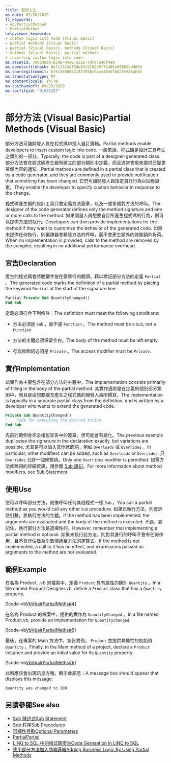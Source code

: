 ```yaml
---
title: 部分方法
ms.date: 07/20/2015
f1_keywords:
- vb.PartialMethod
- PartialMethod
helpviewer_keywords:
- custom logic into code [Visual Basic]
- partial methods [Visual Basic]
- partial [Visual Basic], methods [Visual Basic]
- methods [Visual Basic], partial methods
- inserting custom logic into code
ms.assetid: 74b3368b-b348-44a0-a326-7d7dc646f4e9
ms.openlocfilehash: 0e7c1315df50e83c919270f76405e80862bdd03b
ms.sourcegitcommit: bf5c5850654187705bc94cc40ebfb62fe346ab02
ms.translationtype: MT
ms.contentlocale: zh-TW
ms.lasthandoff: 09/23/2020
ms.locfileid: "91071257"
---
```

# <a name="partial-methods-visual-basic"></a><span data-ttu-id="7c4da-102">部分方法 (Visual Basic)</span><span class="sxs-lookup"><span data-stu-id="7c4da-102">Partial Methods (Visual Basic)</span></span>

<span data-ttu-id="7c4da-103">部分方法可讓開發人員在程式碼中插入自訂邏輯。</span><span class="sxs-lookup"><span data-stu-id="7c4da-103">Partial methods enable developers to insert custom logic into code.</span></span> <span data-ttu-id="7c4da-104">一般來說，程式碼是設計工具產生之類別的一部分。</span><span class="sxs-lookup"><span data-stu-id="7c4da-104">Typically, the code is part of a designer-generated class.</span></span> <span data-ttu-id="7c4da-105">部分方法會在程式碼產生器所建立的部分類別中定義，而且通常會用來提供已變更某個內容的通知。</span><span class="sxs-lookup"><span data-stu-id="7c4da-105">Partial methods are defined in a partial class that is created by a code generator, and they are commonly used to provide notification that something has been changed.</span></span> <span data-ttu-id="7c4da-106">它們可讓開發人員指定自訂行為以回應變更。</span><span class="sxs-lookup"><span data-stu-id="7c4da-106">They enable the developer to specify custom behavior in response to the change.</span></span>  
  
 <span data-ttu-id="7c4da-107">程式碼產生器的設計工具只會定義方法簽章，以及一或多個對方法的呼叫。</span><span class="sxs-lookup"><span data-stu-id="7c4da-107">The designer of the code generator defines only the method signature and one or more calls to the method.</span></span> <span data-ttu-id="7c4da-108">如果開發人員想要自訂所產生程式碼的行為，則可以提供方法的執行。</span><span class="sxs-lookup"><span data-stu-id="7c4da-108">Developers can then provide implementations for the method if they want to customize the behavior of the generated code.</span></span> <span data-ttu-id="7c4da-109">如果未提供任何執行，則編譯器會移除方法的呼叫，而不會產生額外的效能額外負荷。</span><span class="sxs-lookup"><span data-stu-id="7c4da-109">When no implementation is provided, calls to the method are removed by the compiler, resulting in no additional performance overhead.</span></span>  
  
## <a name="declaration"></a><span data-ttu-id="7c4da-110">宣告</span><span class="sxs-lookup"><span data-stu-id="7c4da-110">Declaration</span></span>  

 <span data-ttu-id="7c4da-111">產生的程式碼會將關鍵字放在簽章行的開頭，藉以標記部分方法的定義 `Partial` 。</span><span class="sxs-lookup"><span data-stu-id="7c4da-111">The generated code marks the definition of a partial method by placing the keyword `Partial` at the start of the signature line.</span></span>  
  
```vb  
Partial Private Sub QuantityChanged()  
End Sub  
```  
  
 <span data-ttu-id="7c4da-112">定義必須符合下列條件：</span><span class="sxs-lookup"><span data-stu-id="7c4da-112">The definition must meet the following conditions:</span></span>  
  
- <span data-ttu-id="7c4da-113">方法必須是 `Sub` ，而不是 `Function` 。</span><span class="sxs-lookup"><span data-stu-id="7c4da-113">The method must be a `Sub`, not a `Function`.</span></span>  
  
- <span data-ttu-id="7c4da-114">方法的主體必須保留空白。</span><span class="sxs-lookup"><span data-stu-id="7c4da-114">The body of the method must be left empty.</span></span>  
  
- <span data-ttu-id="7c4da-115">存取修飾詞必須是 `Private` 。</span><span class="sxs-lookup"><span data-stu-id="7c4da-115">The access modifier must be `Private`.</span></span>  
  
## <a name="implementation"></a><span data-ttu-id="7c4da-116">實作</span><span class="sxs-lookup"><span data-stu-id="7c4da-116">Implementation</span></span>  

 <span data-ttu-id="7c4da-117">此實作為主要包含在部分方法的主體中。</span><span class="sxs-lookup"><span data-stu-id="7c4da-117">The implementation consists primarily of filling in the body of the partial method.</span></span> <span data-ttu-id="7c4da-118">其實作通常是在定義的個別部分類別中，而且是由想要擴充產生之程式碼的開發人員所撰寫。</span><span class="sxs-lookup"><span data-stu-id="7c4da-118">The implementation is typically in a separate partial class from the definition, and is written by a developer who wants to extend the generated code.</span></span>  
  
```vb  
Private Sub QuantityChanged()  
'    Code for executing the desired action.  
End Sub  
```  
  
 <span data-ttu-id="7c4da-119">先前的範例會完全複製宣告中的簽章，但可能會有變化。</span><span class="sxs-lookup"><span data-stu-id="7c4da-119">The previous example duplicates the signature in the declaration exactly, but variations are possible.</span></span> <span data-ttu-id="7c4da-120">尤其是可以加入其他修飾詞，例如 `Overloads` 或 `Overrides` 。</span><span class="sxs-lookup"><span data-stu-id="7c4da-120">In particular, other modifiers can be added, such as `Overloads` or `Overrides`.</span></span> <span data-ttu-id="7c4da-121">只 `Overrides` 允許一個修飾詞。</span><span class="sxs-lookup"><span data-stu-id="7c4da-121">Only one `Overrides` modifier is permitted.</span></span> <span data-ttu-id="7c4da-122">如需方法修飾詞的詳細資訊，請參閱 [Sub 語句](../../../language-reference/statements/sub-statement.md)。</span><span class="sxs-lookup"><span data-stu-id="7c4da-122">For more information about method modifiers, see [Sub Statement](../../../language-reference/statements/sub-statement.md).</span></span>  
  
## <a name="use"></a><span data-ttu-id="7c4da-123">使用</span><span class="sxs-lookup"><span data-stu-id="7c4da-123">Use</span></span>  

 <span data-ttu-id="7c4da-124">您可以呼叫部分方法，就像呼叫任何其他程式一樣 `Sub` 。</span><span class="sxs-lookup"><span data-stu-id="7c4da-124">You call a partial method as you would call any other `Sub` procedure.</span></span> <span data-ttu-id="7c4da-125">如果已執行方法，則會評估引數，並執行方法的主體。</span><span class="sxs-lookup"><span data-stu-id="7c4da-125">If the method has been implemented, the arguments are evaluated and the body of the method is executed.</span></span> <span data-ttu-id="7c4da-126">不過，請記住，執行部分方法是選擇性的。</span><span class="sxs-lookup"><span data-stu-id="7c4da-126">However, remember that implementing a partial method is optional.</span></span> <span data-ttu-id="7c4da-127">如果未執行此方法，則對其進行的呼叫不會有任何作用，且不會評估做為引數傳遞至方法的運算式。</span><span class="sxs-lookup"><span data-stu-id="7c4da-127">If the method is not implemented, a call to it has no effect, and expressions passed as arguments to the method are not evaluated.</span></span>  
  
## <a name="example"></a><span data-ttu-id="7c4da-128">範例</span><span class="sxs-lookup"><span data-stu-id="7c4da-128">Example</span></span>  

 <span data-ttu-id="7c4da-129">在名為 Product. .vb 的檔案中，定義 `Product` 具有屬性的類別 `Quantity` 。</span><span class="sxs-lookup"><span data-stu-id="7c4da-129">In a file named Product.Designer.vb, define a `Product` class that has a `Quantity` property.</span></span>  
  
 [!code-vb[VbVbalrPartialMeths#4](~/samples/snippets/visualbasic/VS_Snippets_VBCSharp/VbVbalrPartialMeths/VB/Class1.vb#4)]  
  
 <span data-ttu-id="7c4da-130">在名為 Product 的檔案中，提供的實作為 `QuantityChanged` 。</span><span class="sxs-lookup"><span data-stu-id="7c4da-130">In a file named Product.vb, provide an implementation for `QuantityChanged`.</span></span>  
  
 [!code-vb[VbVbalrPartialMeths#5](~/samples/snippets/visualbasic/VS_Snippets_VBCSharp/VbVbalrPartialMeths/VB/Class1.vb#5)]  
  
 <span data-ttu-id="7c4da-131">最後，在專案的 Main 方法中，宣告實例， `Product` 並提供其屬性的初始值 `Quantity` 。</span><span class="sxs-lookup"><span data-stu-id="7c4da-131">Finally, in the Main method of a project, declare a `Product` instance and provide an initial value for its `Quantity` property.</span></span>  
  
 [!code-vb[VbVbalrPartialMeths#6](~/samples/snippets/visualbasic/VS_Snippets_VBCSharp/VbVbalrPartialMeths/VB/Class1.vb#6)]  
  
 <span data-ttu-id="7c4da-132">此時應該會出現訊息方塊，顯示此訊息：</span><span class="sxs-lookup"><span data-stu-id="7c4da-132">A message box should appear that displays this message:</span></span>  
  
 `Quantity was changed to 100`  
  
## <a name="see-also"></a><span data-ttu-id="7c4da-133">另請參閱</span><span class="sxs-lookup"><span data-stu-id="7c4da-133">See also</span></span>

- [<span data-ttu-id="7c4da-134">Sub 陳述式</span><span class="sxs-lookup"><span data-stu-id="7c4da-134">Sub Statement</span></span>](../../../language-reference/statements/sub-statement.md)
- [<span data-ttu-id="7c4da-135">Sub 程序</span><span class="sxs-lookup"><span data-stu-id="7c4da-135">Sub Procedures</span></span>](./sub-procedures.md)
- [<span data-ttu-id="7c4da-136">選擇性參數</span><span class="sxs-lookup"><span data-stu-id="7c4da-136">Optional Parameters</span></span>](./optional-parameters.md)
- [<span data-ttu-id="7c4da-137">Partial</span><span class="sxs-lookup"><span data-stu-id="7c4da-137">Partial</span></span>](../../../language-reference/modifiers/partial.md)
- [<span data-ttu-id="7c4da-138">LINQ to SQL 中的程式碼產生</span><span class="sxs-lookup"><span data-stu-id="7c4da-138">Code Generation in LINQ to SQL</span></span>](../../../../framework/data/adonet/sql/linq/code-generation-in-linq-to-sql.md)
- [<span data-ttu-id="7c4da-139">使用部分方法加入商務邏輯</span><span class="sxs-lookup"><span data-stu-id="7c4da-139">Adding Business Logic By Using Partial Methods</span></span>](../../../../framework/data/adonet/sql/linq/adding-business-logic-by-using-partial-methods.md)
